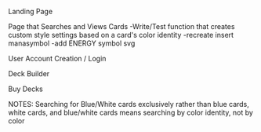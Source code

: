 Landing Page


Page that Searches and Views Cards
-Write/Test function that creates custom style settings based on a card's color identity
-recreate insert manasymbol
  -add ENERGY symbol svg


User Account Creation / Login



Deck Builder



Buy Decks



NOTES: 
Searching for Blue/White cards exclusively rather than blue cards, white cards, and blue/white cards means searching by color identity, not by color 

